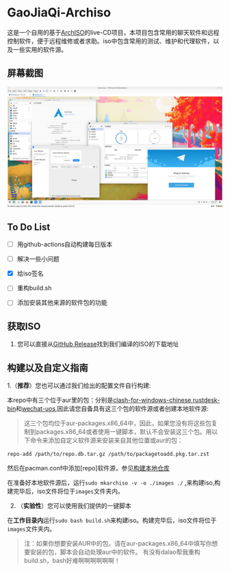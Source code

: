 # GaoJiaQi-Archiso

这是一个自用的基于[ArchISO](https://gitlab.archlinux.org/archlinux/archiso)的live-CD项目，本项目包含常用的聊天软件和远程控制软件，便于远程维修或者求助。iso中包含常用的测试、维护和代理软件，以及一些实用的软件源。

## 屏幕截图

![1](pics/1.png)

## To Do List

- [ ] 用github-actions自动构建每日版本
- [ ] 解决一些小问题
- [x] 给iso签名
- [ ] 重构build.sh
- [ ] 添加安装其他来源的软件包的功能


## 获取ISO
1. 您可以直接从[GitHub Release](https://github.com/world-nb-organization/GaoJiaQi-Archiso/releases)找到我们编译的ISO的下载地址

## 构建以及自定义指南

1.（**推荐**）您也可以通过我们给出的配置文件自行构建:

本repo中有三个位于aur里的包：分别是[clash-for-windows-chinese](https://aur.archlinux.org/packages/clash-for-windows-chinese),[rustdesk-bin](https://aur.archlinux.org/packages/rustdesk-bin)和[wechat-uos](https://aur.archlinux.org/packages/wechat-uos),因此请您自备具有这三个包的软件源或者创建本地软件源:
> 这三个包均位于aur-packages.x86_64中，因此，如果您没有将这些包复制到packages.x86_64或者使用一键脚本，默认不会安装这三个包。用以下命令来添加自定义软件源来安装来自其他位置或aur的包：

```bash
repo-add /path/to/repo.db.tar.gz /path/to/packagetoadd.pkg.tar.zst
```

然后在pacman.conf中添加[repo]软件源，参见[构建本地仓库](https://wiki.archlinux.org/title/Pacman_(%E7%AE%80%E4%BD%93%E4%B8%AD%E6%96%87)/Tips_and_tricks_(%E7%AE%80%E4%BD%93%E4%B8%AD%E6%96%87)#%E8%87%AA%E5%BB%BA%E6%9C%AC%E5%9C%B0%E4%BB%93%E5%BA%93)

在准备好本地软件源后，运行`sudo mkarchiso -v -o ./images ./` ,来构建iso,构建完毕后，iso文件将位于`images`文件夹内。

2. （**实验性**）您可以使用我们提供的一键脚本

在**工作目录内**运行```sudo bash build.sh```来构建iso。构建完毕后，iso文件将位于`images`文件夹内。
> 注：如果你想要安装AUR中的包，请在aur-packages.x86_64中填写你想要安装的包，脚本会自动处理aur中的软件。
> 有没有dalao帮我重构build.sh，bash好难啊啊啊啊啊啊！

